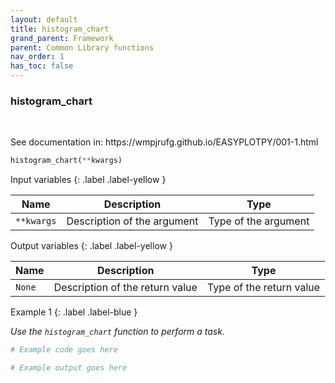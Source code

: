 ```yaml
---
layout: default
title: histogram_chart
grand_parent: Framework
parent: Common Library functions
nav_order: 1
has_toc: false
---
```


<h3>histogram_chart</h3>

<br>

<p align = "justify">
    See documentation in: https://wmpjrufg.github.io/EASYPLOTPY/001-1.html
</p>

```python
histogram_chart(**kwargs)
```

Input variables
{: .label .label-yellow }

<table style = "width:100%">
    <thead>
      <tr>
        <th>Name</th>
        <th>Description</th>
        <th>Type</th>
      </tr>
    </thead>
    <tr>
        <td><code>**kwargs</code></td>
        <td>Description of the argument</td>
        <td>Type of the argument</td>
    </tr>
</table>

Output variables
{: .label .label-yellow }

<table style = "width:100%">
    <thead>
      <tr>
        <th>Name</th>
        <th>Description</th>
        <th>Type</th>
      </tr>
    </thead>
    <tr>
        <td><code>None</code></td>
        <td>Description of the return value</td>
        <td>Type of the return value</td>
    </tr>
</table>

Example 1
{: .label .label-blue }

<p align = "justify">
    <i>
        Use the <code>histogram_chart</code> function to perform a task.
    </i>
</p>

```python
# Example code goes here
```

```bash
# Example output goes here
```

